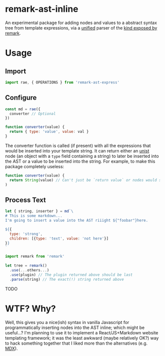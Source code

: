 # remark-ast-inline
An experimental package for adding nodes and values to a abstract syntax tree from template expressions, via a [unified](https://github.com/unifiedjs/unified) parser of the [kind exposed by remark](https://github.com/remarkjs/remark/tree/master/packages/remark-parse#extending-the-parser).

# Usage
## Import
```javascript
import rae, { OPERATIONS } from 'remark-ast-express'
```

## Configure
```javascript
const md = rae({
  converter // Optional
})

function converter(value) {
  return { type: 'value', value: val }
}
```

The converter function is called (if present) with all the expressions that would be inserted into your template string. It can return either an [unist](https://github.com/syntax-tree/unist) node (an object with a `type` field containing a string) to later be inserted into the AST or a value to be inserted into the string. For example, to make this package completely useless:

```javascript
function converter(value) {
  return String(value) // Can't just be `return value` or nodes would still be inserted.
)
```

## Process Text
```javascript
let { string, inserter } = md`\
# This is some markdown...
I'm going to insert a value into the AST riiight ${"foobar"}here.

${{
  type: 'strong',
  children: [{type: 'text', value: 'not here'}]
}}
`

import remark from 'remark'
 
let tree = remark()
  .use(...others...)
  .use(plugin) // The plugin returned above should be last
  .parse(string) // The exact(!) string returned above
```
TODO

# WTF? Why?
Well, this gives you a nice(ish) syntax in vanilla Javascript for programmatically inserting nodes into the AST inline; which might be useful...? I'm planning to use it to implement a React/JS+Markdown website templating framework; it was the least awkward (maybe relatively OK?) way to hack something together that I liked more than the alternatives (e.g. [MDX](https://mdxjs.com/)).
